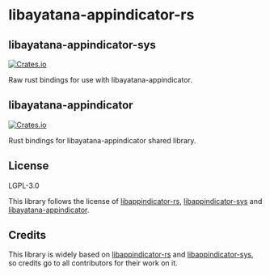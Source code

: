 # libayatana-appindicator-rs

## libayatana-appindicator-sys

[![Crates.io](https://img.shields.io/crates/v/libayatana-appindicator-sys.svg)](https://crates.io/crates/libayatana-appindicator-sys)

Raw rust bindings for use with libayatana-appindicator.

## libayatana-appindicator

[![Crates.io](https://img.shields.io/crates/v/libayatana-appindicator.svg)](https://crates.io/crates/libayatana-appindicator)

Rust bindings for libayatana-appindicator shared library.

## License

LGPL-3.0

This library follows the license of [libappindicator-rs](https://github.com/qdot/libappindicator-rs), [libappindicator-sys](https://github.com/qdot/libappindicator-sys) and [libayatana-appindicator](https://github.com/AyatanaIndicators/libayatana-appindicator).

## Credits

This library is widely based on [libappindicator-rs](https://github.com/qdot/libappindicator-rs) and [libappindicator-sys](https://github.com/qdot/libappindicator-sys), so credits go to all contributors for their work on it.
